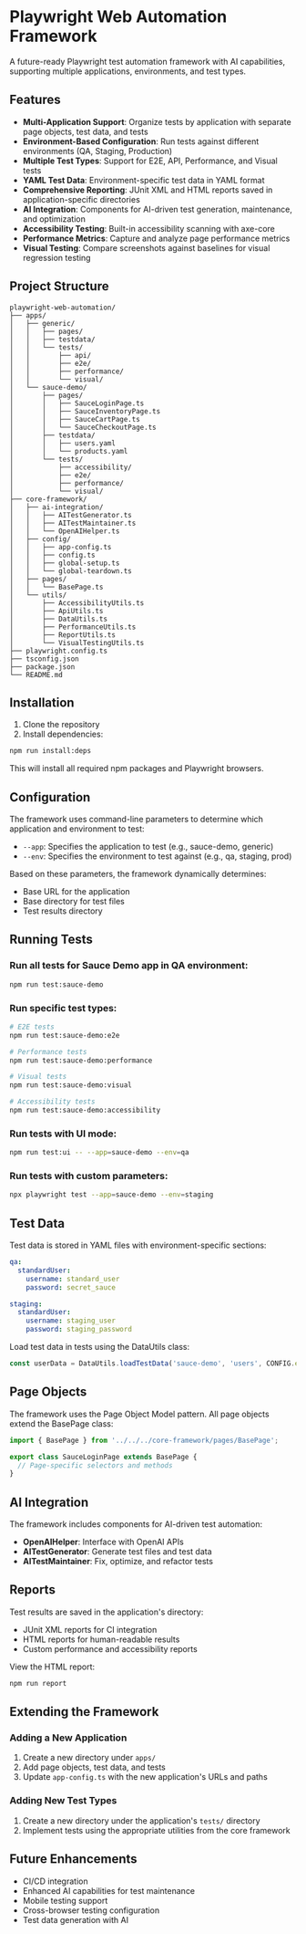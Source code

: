 # Playwright Web Automation Framework

A future-ready Playwright test automation framework with AI capabilities, supporting multiple applications, environments, and test types.

## Features

- **Multi-Application Support**: Organize tests by application with separate page objects, test data, and tests
- **Environment-Based Configuration**: Run tests against different environments (QA, Staging, Production)
- **Multiple Test Types**: Support for E2E, API, Performance, and Visual tests
- **YAML Test Data**: Environment-specific test data in YAML format
- **Comprehensive Reporting**: JUnit XML and HTML reports saved in application-specific directories
- **AI Integration**: Components for AI-driven test generation, maintenance, and optimization
- **Accessibility Testing**: Built-in accessibility scanning with axe-core
- **Performance Metrics**: Capture and analyze page performance metrics
- **Visual Testing**: Compare screenshots against baselines for visual regression testing

## Project Structure

```
playwright-web-automation/
├── apps/
│   ├── generic/
│   │   ├── pages/
│   │   ├── testdata/
│   │   └── tests/
│   │       ├── api/
│   │       ├── e2e/
│   │       ├── performance/
│   │       └── visual/
│   └── sauce-demo/
│       ├── pages/
│       │   ├── SauceLoginPage.ts
│       │   ├── SauceInventoryPage.ts
│       │   ├── SauceCartPage.ts
│       │   └── SauceCheckoutPage.ts
│       ├── testdata/
│       │   ├── users.yaml
│       │   └── products.yaml
│       └── tests/
│           ├── accessibility/
│           ├── e2e/
│           ├── performance/
│           └── visual/
├── core-framework/
│   ├── ai-integration/
│   │   ├── AITestGenerator.ts
│   │   ├── AITestMaintainer.ts
│   │   └── OpenAIHelper.ts
│   ├── config/
│   │   ├── app-config.ts
│   │   ├── config.ts
│   │   ├── global-setup.ts
│   │   └── global-teardown.ts
│   ├── pages/
│   │   └── BasePage.ts
│   └── utils/
│       ├── AccessibilityUtils.ts
│       ├── ApiUtils.ts
│       ├── DataUtils.ts
│       ├── PerformanceUtils.ts
│       ├── ReportUtils.ts
│       └── VisualTestingUtils.ts
├── playwright.config.ts
├── tsconfig.json
├── package.json
└── README.md
```

## Installation

1. Clone the repository
2. Install dependencies:

```bash
npm run install:deps
```

This will install all required npm packages and Playwright browsers.

## Configuration

The framework uses command-line parameters to determine which application and environment to test:

- `--app`: Specifies the application to test (e.g., sauce-demo, generic)
- `--env`: Specifies the environment to test against (e.g., qa, staging, prod)

Based on these parameters, the framework dynamically determines:
- Base URL for the application
- Base directory for test files
- Test results directory

## Running Tests

### Run all tests for Sauce Demo app in QA environment:

```bash
npm run test:sauce-demo
```

### Run specific test types:

```bash
# E2E tests
npm run test:sauce-demo:e2e

# Performance tests
npm run test:sauce-demo:performance

# Visual tests
npm run test:sauce-demo:visual

# Accessibility tests
npm run test:sauce-demo:accessibility
```

### Run tests with UI mode:

```bash
npm run test:ui -- --app=sauce-demo --env=qa
```

### Run tests with custom parameters:

```bash
npx playwright test --app=sauce-demo --env=staging
```

## Test Data

Test data is stored in YAML files with environment-specific sections:

```yaml
qa:
  standardUser:
    username: standard_user
    password: secret_sauce

staging:
  standardUser:
    username: staging_user
    password: staging_password
```

Load test data in tests using the DataUtils class:

```typescript
const userData = DataUtils.loadTestData('sauce-demo', 'users', CONFIG.env);
```

## Page Objects

The framework uses the Page Object Model pattern. All page objects extend the BasePage class:

```typescript
import { BasePage } from '../../../core-framework/pages/BasePage';

export class SauceLoginPage extends BasePage {
  // Page-specific selectors and methods
}
```

## AI Integration

The framework includes components for AI-driven test automation:

- **OpenAIHelper**: Interface with OpenAI APIs
- **AITestGenerator**: Generate test files and test data
- **AITestMaintainer**: Fix, optimize, and refactor tests

## Reports

Test results are saved in the application's directory:
- JUnit XML reports for CI integration
- HTML reports for human-readable results
- Custom performance and accessibility reports

View the HTML report:

```bash
npm run report
```

## Extending the Framework

### Adding a New Application

1. Create a new directory under `apps/`
2. Add page objects, test data, and tests
3. Update `app-config.ts` with the new application's URLs and paths

### Adding New Test Types

1. Create a new directory under the application's `tests/` directory
2. Implement tests using the appropriate utilities from the core framework

## Future Enhancements

- CI/CD integration
- Enhanced AI capabilities for test maintenance
- Mobile testing support
- Cross-browser testing configuration
- Test data generation with AI
